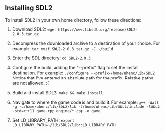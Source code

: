 Installing SDL2
---------------

To install SDL2 in your own home directory, follow these directions:

1. Download SDL2:
   ``` wget https://www.libsdl.org/release/SDL2-2.0.3.tar.gz ```

2. Decompress the downloaded archive to a destination of your choice. For example:
   ``` tar xvzf SDL2-2.0.3.tar.gz -C ~/build ```

3. Enter the SDL directory:
   ``` cd SDL2-2.0.3 ```

4. Configure the build, adding the "--prefix" flag to set the install destination. For example:
   ``` ./configure --prefix=/home/uhenc/lib/SDL2 ```
   Notice that I've entered an absolute path for the prefix. Relative paths are not allowed. :(

5. Build and install SDL2:
   ``` make && make install ```

6. Navigate to where the game code is and build it. For example:
   ``` g++ -Wall -g -L/home/uhenc/lib/SDL2/lib -I/home/uhenc/lib/SDL2/include -lSDL2 -std=c++11 game.cpp engine/*.cpp -o game ```

7. Set LD_LIBRARY_PATH: 
   ``` export LD_LIBRARY_PATH=~/lib/SDL2/lib:$LD_LIBRARY_PATH ```